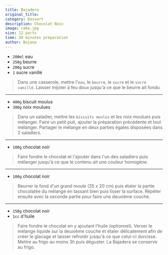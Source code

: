 ```yaml
---
title: Bajadera
original_title: 
category: Dessert
description: Chocolat Noix
image: cake.jpg
size: 12 parts
time: 30 minutes préparation
author: Bojana
---
```


* `200ml` eau
* `250g` beurre
* `200g` sucre
* `1` sucre vanillé

> Dans une casserole, mettre l'`eau`, le `beurre`, le `sucre` et le `sucre vanillé`. Laisser mijoter à feu doux jusqu'à ce que le beurre ait fondu

---

* `400g` biscuit moulus
* `300g` noix moulues

> Dans un saladier, mettre les `biscuits moulus` et les noix moulues puis mélanger. Faire un petit puit, ajouter la préparation précédente et tout mélanger. Partager le mélange en deux parties égales disposées dans 2 saladiers.

---

* `100g` chocolat noir

> Faire fondre le chocolat et l'ajouter dans l'un des saladiers puis mélanger jusqu'à ce que le contenu ait une couleur homogène.

---

* `100g` chocolat noir

> Beurrer le fond d'un grand moule (35 x 20 cm) puis étaler la partie chocolatée du mélange en tassant bien puis lisser la surface. Répéter ensuite avec la seconde partie pour faire une deuxième couche.

---

* `150g` chocolat noir
* `1cc` d'huile

> Faire fondre le chocolat en y ajoutant l'huile (optionnel). Verser le mélange liquide sur la deuxième couche et étaler délicatement afin de créer le glacage et laisser refroidir jusqu'à ce que celui-ci durcisse.  Mettre au frigo au moins 3h puis déguster. La Bajadera se conserve au frigo.